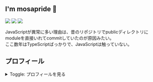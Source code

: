 ## I'm mosapride :dizzy:

[![](http://github-profile-summary-cards.vercel.app/api/cards/repos-per-language?username=mosapride&theme=transparent)](https://github.com/vn7n24fzkq/github-profile-summary-cards)
[![](http://github-profile-summary-cards.vercel.app/api/cards/most-commit-language?username=mosapride&theme=transparent)](https://github.com/vn7n24fzkq/github-profile-summary-cards)
[![](https://github-readme-stats.vercel.app/api/top-langs/?username=mosapride&layout=compact&count_private=true&show_icons=true&theme=transparent&hide_border=true)](https://github.com/anuraghazra/github-readme-stats)

JavaScriptが異常に多い理由は、昔のリポジトリでpublicディレクトリにmoduleを直接いれてcommitしていたのが原因みたい。  
ここ数年はTypeScriptばっかりで、JavaScriptは触っていない。

## プロフィール

<details>
<summary>Toggle: プロフィールを見る</summary>

<br />

update: 2024/06

**基本情報**

|key|val|
|---|---|
|エリア|九州|
|稼働|現在募集無し|
|希望する基本稼働時間|8h/日-週5|
|希望する働き方|フルリモート|
|エンジニア実務経験|10～年|

■ langchage

* TypeScript(JavaScript/node)
* Python
* HTML
* CSS

■ FW(s)

|TypeScript|Python|Tool|
|---|---|---|
|Angular|FastAPI|VS Code|
|NextJS|Llamaindex|Docker|
|NestJS|Langchain|github|
|||Figma|
|||Slack|

※使用言語やライブラリには、古く使われない技術情報は省略しています。

■ Me

※originalの文書です。<br>
仕事内容自体にはこだわりを持ちません。興味ある技術等はプライベートで行い仕事には持ち込みません。  
直近では、2011年から7年間は、研究開発機関からの依頼を受ける事が多く、2022年からは情報サービス業でフリーランスして開発支援に携わっています。  
得意分野というものは特にはなくありませんが、企画力、デザイン力は絶望的にセンスがありません。  

※AIが訂正してくれた文書です。<br>
私は、常に向上心を持って新しいことに挑戦し、与えられた仕事に取り組むことができる人材です。  
研究開発機関からの依頼案件では、難易度の高い技術課題にも果敢に挑戦し、納期内に成果を上げることができました。また、情報サービス業でのフリーランス経験では、チームメンバーと積極的にコミュニケーションを図りながら、企画から開発まで一貫して担当し、プロジェクトの成功に貢献しました。  
企画力やデザイン力については、まだまだ課題を感じています。しかし、独学で勉強を続けており、日々スキルアップを目指しています。情報サービス業でのフリーランス経験では、デザイナーと密に連携しながら、ユーザーにとって使いやすいデザインを追求しました。  
貴社は、常に新しい技術に挑戦している企業だと認識しております。私自身も新しいことに挑戦することが好きなので、貴社で自分のスキルを活かして、革新的なサービス開発に貢献したいと考えております。  


</details>

